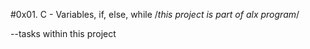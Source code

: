 #0x01. C - Variables, if, else, while
/*this project is part of alx program*/

--tasks within this project
